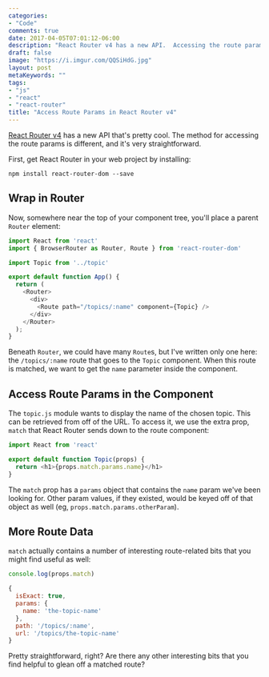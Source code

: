 ```yaml
---
categories:
- "Code"
comments: true
date: 2017-04-05T07:01:12-06:00
description: "React Router v4 has a new API.  Accessing the route params is very straightforward."
draft: false
image: "https://i.imgur.com/QQSiHdG.jpg"
layout: post
metaKeywords: ""
tags:
- "js"
- "react"
- "react-router"
title: "Access Route Params in React Router v4"
---
```


[React Router v4](https://github.com/ReactTraining/react-router) has a new API that's pretty cool.  The method for accessing the route params is different, and it's very straightforward.

<!--more-->

First, get React Router in your web project by installing:

```
npm install react-router-dom --save
```

## Wrap in Router

Now, somewhere near the top of your component tree, you'll place a parent `Router` element:

```js
import React from 'react'
import { BrowserRouter as Router, Route } from 'react-router-dom'

import Topic from '../topic'

export default function App() {
  return (
    <Router>
      <div>
        <Route path="/topics/:name" component={Topic} />
      </div>
    </Router>
  );
}
```

Beneath `Router`, we could have many `Route`s, but I've written only one here: the `/topics/:name` route that goes to the `Topic` component.  When this route is matched, we want to get the `name` parameter inside the component.

## Access Route Params in the Component

The `topic.js` module wants to display the name of the chosen topic.  This can be retrieved from off of the URL.  To access it, we use the extra prop, `match` that React Router sends down to the route component:

```js
import React from 'react'

export default function Topic(props) {
  return <h1>{props.match.params.name}</h1>
}
```

The `match` prop has a `params` object that contains the `name` param we've been looking for.  Other param values, if they existed, would be keyed off of that object as well (eg, `props.match.params.otherParam`). 

## More Route Data

`match` actually contains a number of interesting route-related bits that you might find useful as well:

```js
console.log(props.match) 

{
  isExact: true,
  params: {
    name: 'the-topic-name'
  },
  path: '/topics/:name',
  url: '/topics/the-topic-name'
}
```

Pretty straightforward, right?  Are there any other interesting bits that you find helpful to glean off a matched route?
